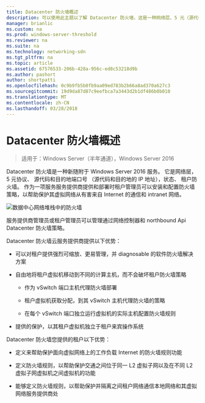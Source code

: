 ```yaml
---
title: Datacenter 防火墙概述
description: 可以使用此主题以了解 Datacenter 防火墙，这是一种网络层、5 元（源代码和目的地的 IP 地址协议、源代码和目的地端口号）、Windows Server 2016 中的状态，租户防火墙。
manager: brianlic
ms.custom: na
ms.prod: windows-server-threshold
ms.reviewer: na
ms.suite: na
ms.technology: networking-sdn
ms.tgt_pltfrm: na
ms.topic: article
ms.assetid: 67576533-206b-428a-956c-ed8c53218d9b
ms.author: pashort
author: shortpatti
ms.openlocfilehash: 0c9b9fb5b0fb9aa09ed783b2b66a8ad370a627c3
ms.sourcegitcommit: 19d9da87d87c9eefbca7a3443d2b1df486b0b010
ms.translationtype: MT
ms.contentlocale: zh-CN
ms.lasthandoff: 03/28/2018
---
```

# <a name="datacenter-firewall-overview"></a>Datacenter 防火墙概述

>适用于：Windows Server（半年通道），Windows Server 2016

Datacenter 防火墙是一种新随附于 Windows Server 2016 服务。 它是网络层，5 元协议、 源代码和目的地端口号 （源代码和目的地的 IP 地址），状态、 租户防火墙。 作为一项服务服务提供商提供和部署时租户管理员可以安装和配置防火墙策略，以帮助保护其虚拟网络从有害来自 Internet 的通信和 intranet 网络。  
  
![数据中心网络堆栈中的防火墙](../../../media/Datacenter-Firewall-Overview/MultitenantFirewallOverview2.png)  
  
服务提供商管理员或租户管理员可以管理通过网络控制器和 northbound Api Datacenter 防火墙策略。  
  
Datacenter 防火墙云服务提供商提供以下优势：  
  
-   可以对租户提供强烈可缩放、更易管理，并 diagnosable 的软件防火墙解决方案  
  
-   自由地将租户虚拟机移动到不同的计算主机，而不会破坏租户防火墙策略  
  
    -   作为 vSwitch 端口主机代理防火墙部署  
  
    -   租户虚拟机获取分配，到其 vSwitch 主机代理防火墙的策略  
  
    -   在每个 vSwitch 端口独立运行虚拟机的实际主机配置防火墙规则  
  
-   提供的保护，以其租户虚拟机独立于租户来宾操作系统  
  
Datacenter 防火墙您提供的租户以下优势：  
  
-   定义来帮助保护面向虚拟网络上的工作负载 Internet 的防火墙规则功能  
  
-   定义防火墙规则，以帮助保护交通之间位于同一 L2 虚拟子网以及在不同 L2 虚拟子网虚拟机之间虚拟机的功能  
  
-   能够定义防火墙规则，以帮助保护并隔离之间租户网络通信本地网络和其虚拟网络服务提供商处  
  



